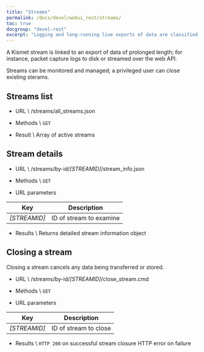 ```yaml
---
title: "Streams"
permalink: /docs/devel/webui_rest/streams/
toc: true
docgroup: "devel-rest"
excerpt: "Logging and long-running live exports of data are classified as streams and can be observed and manipulated via the stream API."
---
```

A Kismet stream is linked to an export of data of prolonged length; for instance, packet capture logs to disk or streamed over the web API.

Streams can be monitored and managed; a privileged user can close existing sterams.

## Streams list

* URL \\
        /streams/all_streams.json

* Methods \\
        `GET`

* Result \\
        Array of active streams

## Stream details

* URL \\
        /streams/by-id/*[STREAMID]*/stream_info.json

* Methods \\
        `GET`

* URL parameters 

| Key | Description |
| --- | ----------- |
| *[STREAMID]* | ID of stream to examine |

* Results \\
        Returns detailed stream information object

## Closing a stream
Closing a stream cancels any data being transferred or stored.

* URL \\
        /streams/by-id/*[STREAMID]*/close_stream.cmd

* Methods \\
        `GET`

* URL parameters

| Key | Description |
| --- | ----------- |
| *[STREAMID]* | ID of stream to close |

* Results \\
        `HTTP 200` on successful stream closure
        HTTP error on failure


